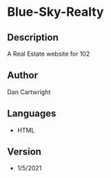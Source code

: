 # Blue-Sky-Realty

## Description
A Real Estate website for 102

## Author
Dan Cartwright

## Languages 
- HTML

## Version 
- 1/5/2021
